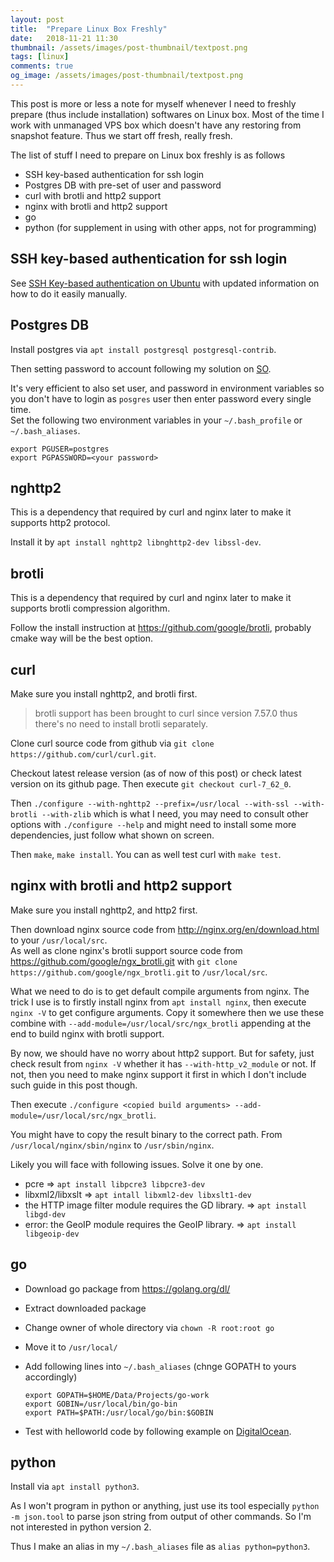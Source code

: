 ```yaml
---
layout: post
title:  "Prepare Linux Box Freshly"
date:   2018-11-21 11:30
thumbnail: /assets/images/post-thumbnail/textpost.png
tags: [linux]
comments: true
og_image: /assets/images/post-thumbnail/textpost.png
---
```


This post is more or less a note for myself whenever I need to freshly prepare (thus include installation) softwares on Linux box. Most of the time I work with unmanaged VPS box which doesn't have any restoring from snapshot feature. Thus we start off fresh, really fresh.

The list of stuff I need to prepare  on Linux box freshly is as follows

* SSH key-based authentication for ssh login
* Postgres DB with pre-set of user and password
* curl with brotli and http2 support
* nginx with brotli and http2 support
* go
* python (for supplement in using with other apps, not for programming)

## SSH key-based authentication for ssh login

See [SSH Key-based authentication on Ubuntu](https://blog.wasin.io/blog/2016/12/21/ssh-key-based-authentication-on-ubuntu.html) with updated information on how to do it easily manually.

## Postgres DB

Install postgres via `apt install postgresql postgresql-contrib`.

Then setting password to account following my solution on [SO](https://stackoverflow.com/questions/12720967/how-to-change-postgresql-user-password/49480215#49480215).

It's very efficient to also set user, and password in environment variables so you don't have to login as `posgres` user then enter password every single time.  
Set the following two environment variables in your `~/.bash_profile` or `~/.bash_aliases`.

```
export PGUSER=postgres
export PGPASSWORD=<your password>
```

## nghttp2

This is a dependency that required by curl and nginx later to make it supports http2 protocol.

Install it by `apt install nghttp2 libnghttp2-dev libssl-dev`.

## brotli

This is a dependency that required by curl and nginx later to make it supports brotli compression algorithm.

Follow the install instruction at https://github.com/google/brotli, probably cmake way will be the best option.

## curl

Make sure you install nghttp2, and brotli first.

> brotli support has been brought to curl since version 7.57.0 thus there's no need to install brotli separately.

Clone curl source code from github via `git clone https://github.com/curl/curl.git`.

Checkout latest release version (as of now of this post) or check latest version on its github page. Then execute `git checkout curl-7_62_0`.

Then `./configure --with-nghttp2 --prefix=/usr/local --with-ssl --with-brotli --with-zlib` which is what I need, you may need to consult other options with `./configure --help` and might need to install some more dependencies, just follow what shown on screen.

Then `make`, `make install`. You can as well test curl with `make test`.


## nginx with brotli and http2 support

Make sure you install nghttp2, and http2 first.

Then download nginx source code from http://nginx.org/en/download.html to your `/usr/local/src`.  
As well as clone nginx's brotli support source code from https://github.com/google/ngx_brotli.git with `git clone https://github.com/google/ngx_brotli.git` to `/usr/local/src`.

What we need to do is to get default compile arguments from nginx. The trick I use is to firstly install nginx from `apt install nginx`, then execute `nginx -V` to get configure arguments. Copy it somewhere then we use these combine with `--add-module=/usr/local/src/ngx_brotli` appending at the end to build nginx with brotli support.

By now, we should have no worry about http2 support. But for safety, just check result from `nginx -V` whether it has `--with-http_v2_module` or not. If not, then you need to make nginx support it first in which I don't include such guide in this post though.

Then execute `./configure <copied build arguments> --add-module=/usr/local/src/ngx_brotli`.

You might have to copy the result binary to the correct path. From `/usr/local/nginx/sbin/nginx` to `/usr/sbin/nginx`.

Likely you will face with following issues. Solve it one by one.

* pcre => `apt install libpcre3 libpcre3-dev`
* libxml2/libxslt => `apt intall libxml2-dev libxslt1-dev`
*  the HTTP image filter module requires the GD library. => `apt install libgd-dev`
* error: the GeoIP module requires the GeoIP library. => `apt install libgeoip-dev`

## go

* Download go package from https://golang.org/dl/
* Extract downloaded package
* Change owner of whole directory via `chown -R root:root go`
* Move it to `/usr/local/`
* Add following lines into `~/.bash_aliases` (chnge GOPATH to yours accordingly)

  ```
  export GOPATH=$HOME/Data/Projects/go-work
  export GOBIN=/usr/local/bin/go-bin
  export PATH=$PATH:/usr/local/go/bin:$GOBIN
  ```
* Test with helloworld code by following example on [DigitalOcean](https://www.digitalocean.com/community/tutorials/how-to-install-go-on-ubuntu-18-04).

## python

Install via `apt install python3`.

As I won't program in python or anything, just use its tool especially `python -m json.tool` to parse json string from output of other commands. So I'm not interested in python version 2.

Thus I make an alias in my `~/.bash_aliases` file as `alias python=python3`.
